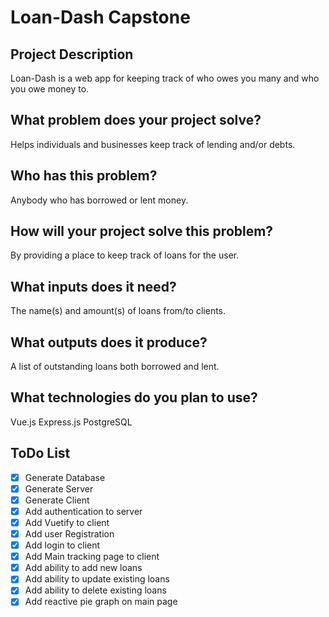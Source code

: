 # Loan-Dash Capstone

## Project Description
Loan-Dash is a web app for keeping track of who owes you many and who you owe money to.

## What problem does your project solve?
Helps individuals and businesses keep track of lending and/or debts.

## Who has this problem?
Anybody who has borrowed or lent money.

## How will your project solve this problem?
By providing a place to keep track of loans for the user.

## What inputs does it need?
The name(s) and amount(s) of loans from/to clients.

## What outputs does it produce?
A list of outstanding loans both borrowed and lent.

## What technologies do you plan to use?
Vue.js
Express.js
PostgreSQL

## ToDo List
* [x] Generate Database
* [x] Generate Server
* [x] Generate Client
* [x] Add authentication to server
* [x] Add Vuetify to client
* [x] Add user Registration
* [x] Add login to client
* [x] Add Main tracking page to client
* [x] Add ability to add new loans
* [x] Add ability to update existing loans
* [x] Add ability to delete existing loans
* [x] Add reactive pie graph on main page
